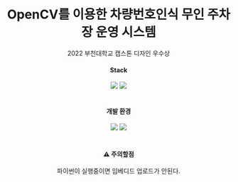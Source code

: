 
<div align="center">
	<h1>OpenCV를 이용한 차량번호인식 무인 주차장 운영 시스템</h1>
	<span>2022 부천대학교 캡스톤 디자인 우수상</span>
	<h4>Stack</h4>
	<img src="https://img.shields.io/badge/C++-00599C?style=flat&logo=cplusplus&logoColor=white" />
	<img src="https://img.shields.io/badge/Python-3776AB?style=flat&logo=Python&logoColor=white" />
	<br></br>
	<h4>개발 환경</h4>
	<img src="https://img.shields.io/badge/Visual Studio Code-007ACC?style=flat&logo=Visual Studio Code&logoColor=white" />
	<img src="https://img.shields.io/badge/Arduino-00979D?style=flat&logo=Arduino&logoColor=white" />
	<h1></h1>
	<h4>⚠ 주의할점</h4>
	<p>파이썬이 실행중이면 임베디드 업로드가 안된다.</p>
</div>
